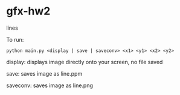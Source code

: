 # gfx-hw2
lines

To run:
```
python main.py <display | save | saveconv> <x1> <y1> <x2> <y2>
```
display: displays image directly onto your screen, no file saved

save: saves image as line.ppm

saveconv: saves image as line.png
